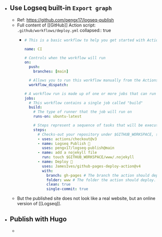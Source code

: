 - ## Use Logseq built-in `Export graph`
	- Ref: https://github.com/pengx17/logseq-publish
	- Full content of [[GitHub]] Action script: `.github/workflows/deploy.yml`
	  collapsed:: true
		- ```yml
		  # This is a basic workflow to help you get started with Actions
		  
		  name: CI
		  
		  # Controls when the workflow will run
		  on:
		    push:
		      branches: [main]
		  
		    # Allows you to run this workflow manually from the Actions tab
		    workflow_dispatch:
		  
		  # A workflow run is made up of one or more jobs that can run sequentially or in parallel
		  jobs:
		    # This workflow contains a single job called "build"
		    build:
		      # The type of runner that the job will run on
		      runs-on: ubuntu-latest
		  
		      # Steps represent a sequence of tasks that will be executed as part of the job
		      steps:
		        # Checks-out your repository under $GITHUB_WORKSPACE, so your job can access it
		        - uses: actions/checkout@v3
		        - name: Logseq Publish 🚩
		          uses: pengx17/logseq-publish@main
		        - name: add a nojekyll file
		          run: touch $GITHUB_WORKSPACE/www/.nojekyll
		        - name: Deploy 🚀
		          uses: JamesIves/github-pages-deploy-action@v4
		          with:
		            branch: gh-pages # The branch the action should deploy to.
		            folder: www # The folder the action should deploy.
		            clean: true
		            single-commit: true
		  
		  ```
	- But the published site does not look like a real website, but an online version of [[Logseq]].
- ## Publish with Hugo
	-